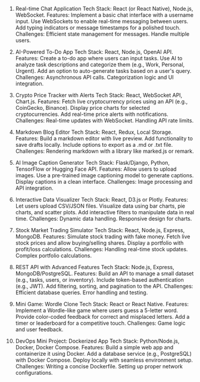 1. Real-time Chat Application
Tech Stack: React (or React Native), Node.js, WebSocket.
Features:
Implement a basic chat interface with a username input.
Use WebSockets to enable real-time messaging between users.
Add typing indicators or message timestamps for a polished touch.
Challenges:
Efficient state management for messages.
Handle multiple users.


2. AI-Powered To-Do App
Tech Stack: React, Node.js, OpenAI API.
Features:
Create a to-do app where users can input tasks.
Use AI to analyze task descriptions and categorize them (e.g., Work, Personal, Urgent).
Add an option to auto-generate tasks based on a user's query.
Challenges:
Asynchronous API calls.
Categorization logic and UI integration.


3. Crypto Price Tracker with Alerts
Tech Stack: React, WebSocket API, Chart.js.
Features:
Fetch live cryptocurrency prices using an API (e.g., CoinGecko, Binance).
Display price charts for selected cryptocurrencies.
Add real-time price alerts with notifications.
Challenges:
Real-time updates with WebSocket.
Handling API rate limits.


4. Markdown Blog Editor
Tech Stack: React, Redux, Local Storage.
Features:
Build a markdown editor with live preview.
Add functionality to save drafts locally.
Include options to export as a .md or .txt file.
Challenges:
Rendering markdown with a library like marked.js or remark.


5. AI Image Caption Generator
Tech Stack: Flask/Django, Python, TensorFlow or Hugging Face API.
Features:
Allow users to upload images.
Use a pre-trained image captioning model to generate captions.
Display captions in a clean interface.
Challenges:
Image processing and API integration.


6. Interactive Data Visualizer
Tech Stack: React, D3.js or Plotly.
Features:
Let users upload CSV/JSON files.
Visualize data using bar charts, pie charts, and scatter plots.
Add interactive filters to manipulate data in real time.
Challenges:
Dynamic data handling.
Responsive design for charts.


7. Stock Market Trading Simulator
Tech Stack: React, Node.js, Express, MongoDB.
Features:
Simulate stock trading with fake money.
Fetch live stock prices and allow buying/selling shares.
Display a portfolio with profit/loss calculations.
Challenges:
Handling real-time stock updates.
Complex portfolio calculations.


8. REST API with Advanced Features
Tech Stack: Node.js, Express, MongoDB/PostgreSQL.
Features:
Build an API to manage a small dataset (e.g., tasks, users, or inventory).
Include token-based authentication (e.g., JWT).
Add filtering, sorting, and pagination to the API.
Challenges:
Efficient database queries.
Error handling and testing.


9. Mini Game: Wordle Clone
Tech Stack: React or React Native.
Features:
Implement a Wordle-like game where users guess a 5-letter word.
Provide color-coded feedback for correct and misplaced letters.
Add a timer or leaderboard for a competitive touch.
Challenges:
Game logic and user feedback.



10. DevOps Mini Project: Dockerized App
Tech Stack: Python/Node.js, Docker, Docker Compose.
Features:
Build a simple web app and containerize it using Docker.
Add a database service (e.g., PostgreSQL) with Docker Compose.
Deploy locally with seamless environment setup.
Challenges:
Writing a concise Dockerfile.
Setting up proper network configurations.